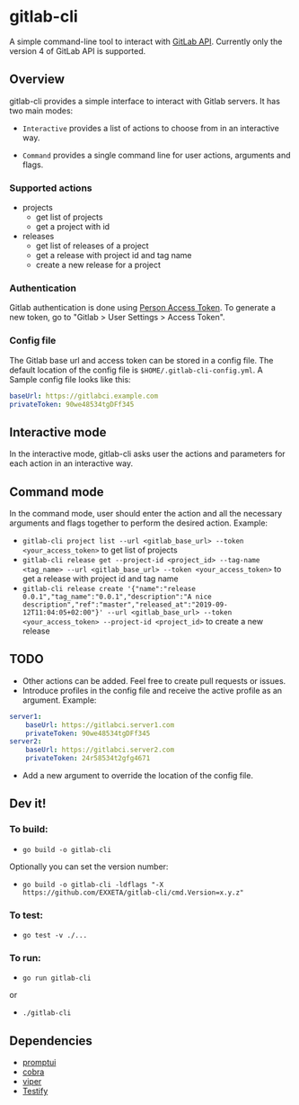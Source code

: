 # gitlab-cli
A simple command-line tool to interact with [GitLab API](https://docs.gitlab.com/ee/api/). Currently only the version 4 of GitLab API is supported.

## Overview

gitlab-cli provides a simple interface to interact with Gitlab servers. It has two main modes:

- `Interactive` provides a list of actions to choose from in an interactive way.

- `Command` provides a single command line for user actions, arguments and flags.

### Supported actions

- projects
    - get list of projects
    - get a project with id
- releases
    - get list of releases of a project
    - get a release with project id and tag name
    - create a new release for a project

### Authentication

Gitlab authentication is done using [Person Access Token](https://docs.gitlab.com/ee/user/profile/personal_access_tokens.html). To generate a new token, go to "Gitlab > User Settings > Access Token".


### Config file

The Gitlab base url and access token can be stored in a config file. The default location of the config file is `$HOME/.gitlab-cli-config.yml`.
A Sample config file looks like this:

```yaml
baseUrl: https://gitlabci.example.com
privateToken: 90we48534tgDFf345
```

## Interactive mode

In the interactive mode, gitlab-cli asks user the actions and parameters for each action in an interactive way.

## Command mode

In the command mode, user should enter the action and all the necessary arguments and flags together to perform the desired action. Example:
- `gitlab-cli project list --url <gitlab_base_url> --token <your_access_token>` to get list of projects
- `gitlab-cli release get --project-id <project_id> --tag-name <tag_name> --url <gitlab_base_url> --token <your_access_token>` to get a release with project id and tag name
- `gitlab-cli release create '{"name":"release 0.0.1","tag_name":"0.0.1","description":"A nice description","ref":"master","released_at":"2019-09-12T11:04:05+02:00"}' --url <gitlab_base_url> --token <your_access_token> --project-id <project_id>` to create a new release

## TODO

- Other actions can be added. Feel free to create pull requests or issues.
- Introduce profiles in the config file and receive the active profile as an argument. Example:
```yaml
server1:
    baseUrl: https://gitlabci.server1.com
    privateToken: 90we48534tgDFf345
server2:
    baseUrl: https://gitlabci.server2.com
    privateToken: 24r58534t2gfg4671
```
- Add a new argument to override the location of the config file.

## Dev it!

### To build:

 - `go build -o gitlab-cli`

 Optionally you can set the version number:
 - `go build -o gitlab-cli -ldflags "-X https://github.com/EXXETA/gitlab-cli/cmd.Version=x.y.z"`

### To test:
- `go test -v ./...`

### To run:
- `go run gitlab-cli`

or 

- `./gitlab-cli`

## Dependencies

- [promptui](https://github.com/manifoldco/promptui)
- [cobra](https://github.com/spf13/cobra)
- [viper](https://github.com/spf13/viper)
- [Testify](https://github.com/stretchr/testify)
